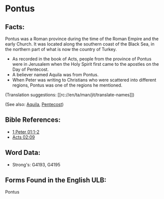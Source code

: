 # Pontus

## Facts:

Pontus was a Roman province during the time of the Roman Empire and the early Church. It was located along the southern coast of the Black Sea, in the northern part of what is now the country of Turkey.

* As recorded in the book of Acts, people from the province of Pontus were in Jerusalem when the Holy Spirit first came to the apostles on the Day of Pentecost.
* A believer named Aquila was from Pontus.
* When Peter was writing to Christians who were scattered into different regions, Pontus was one of the regions he mentioned.

(Translation suggestions: [[rc://en/ta/man/jit/translate-names]])

(See also: [Aquila](../names/aquila.md), [Pentecost](../kt/pentecost.md))

## Bible References:

* [1 Peter 01:1-2](rc://en/tn/help/1pe/01/01)
* [Acts 02:09](rc://en/tn/help/act/02/09)

## Word Data:

* Strong's: G4193, G4195

## Forms Found in the English ULB:

Pontus

